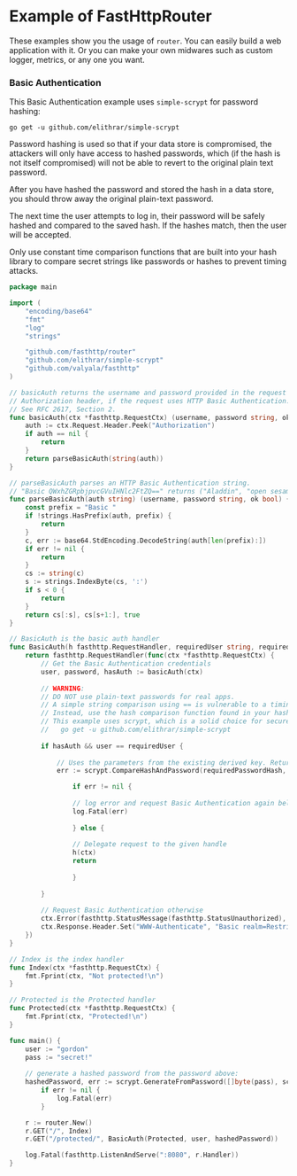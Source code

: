 # Example of FastHttpRouter

These examples show you the usage of `router`. You can easily build a web application with it. Or you can make your own midwares such as custom logger, metrics, or any one you want.

### Basic Authentication

This Basic Authentication example uses `simple-scrypt` for password hashing:

	go get -u github.com/elithrar/simple-scrypt

Password hashing is used so that if your data store is compromised, the attackers will only have access to hashed passwords, which (if the hash is not itself compromised) will not be able to revert to the original plain text password.

After you have hashed the password and stored the hash in a data store, you should throw away the original plain-text password.

The next time the user attempts to log in, their password will be safely hashed and compared to the saved hash. If the hashes match, then the user will be accepted.

Only use constant time comparison functions that are built into your hash library to compare secret strings like passwords or hashes to prevent timing attacks.

```go
package main

import (
	"encoding/base64"
	"fmt"
	"log"
	"strings"

	"github.com/fasthttp/router"
	"github.com/elithrar/simple-scrypt"
	"github.com/valyala/fasthttp"
)

// basicAuth returns the username and password provided in the request's
// Authorization header, if the request uses HTTP Basic Authentication.
// See RFC 2617, Section 2.
func basicAuth(ctx *fasthttp.RequestCtx) (username, password string, ok bool) {
	auth := ctx.Request.Header.Peek("Authorization")
	if auth == nil {
		return
	}
	return parseBasicAuth(string(auth))
}

// parseBasicAuth parses an HTTP Basic Authentication string.
// "Basic QWxhZGRpbjpvcGVuIHNlc2FtZQ==" returns ("Aladdin", "open sesame", true).
func parseBasicAuth(auth string) (username, password string, ok bool) {
	const prefix = "Basic "
	if !strings.HasPrefix(auth, prefix) {
		return
	}
	c, err := base64.StdEncoding.DecodeString(auth[len(prefix):])
	if err != nil {
		return
	}
	cs := string(c)
	s := strings.IndexByte(cs, ':')
	if s < 0 {
		return
	}
	return cs[:s], cs[s+1:], true
}

// BasicAuth is the basic auth handler
func BasicAuth(h fasthttp.RequestHandler, requiredUser string, requiredPasswordHash []byte) fasthttp.RequestHandler {
	return fasthttp.RequestHandler(func(ctx *fasthttp.RequestCtx) {
		// Get the Basic Authentication credentials
		user, password, hasAuth := basicAuth(ctx)
		
		// WARNING: 
		// DO NOT use plain-text passwords for real apps.
		// A simple string comparison using == is vulnerable to a timing attack.
		// Instead, use the hash comparison function found in your hash library.
		// This example uses scrypt, which is a solid choice for secure hashing:
		//   go get -u github.com/elithrar/simple-scrypt
		
		if hasAuth && user == requiredUser {
						
			// Uses the parameters from the existing derived key. Return an error if they don't match.
			err := scrypt.CompareHashAndPassword(requiredPasswordHash, []byte(password))

		    	if err != nil {
				
				// log error and request Basic Authentication again below.
				log.Fatal(err)
				
		    	} else {
				
				// Delegate request to the given handle
				h(ctx)
				return
				
		    	}
			
		}
		
		// Request Basic Authentication otherwise
		ctx.Error(fasthttp.StatusMessage(fasthttp.StatusUnauthorized), fasthttp.StatusUnauthorized)
		ctx.Response.Header.Set("WWW-Authenticate", "Basic realm=Restricted")
	})
}

// Index is the index handler
func Index(ctx *fasthttp.RequestCtx) {
	fmt.Fprint(ctx, "Not protected!\n")
}

// Protected is the Protected handler
func Protected(ctx *fasthttp.RequestCtx) {
	fmt.Fprint(ctx, "Protected!\n")
}

func main() {
	user := "gordon"
	pass := "secret!"
	
	// generate a hashed password from the password above:
	hashedPassword, err := scrypt.GenerateFromPassword([]byte(pass), scrypt.DefaultParams)
    	if err != nil {
        	log.Fatal(err)
    	}

	r := router.New()
	r.GET("/", Index)
	r.GET("/protected/", BasicAuth(Protected, user, hashedPassword))

	log.Fatal(fasthttp.ListenAndServe(":8080", r.Handler))
}
```
